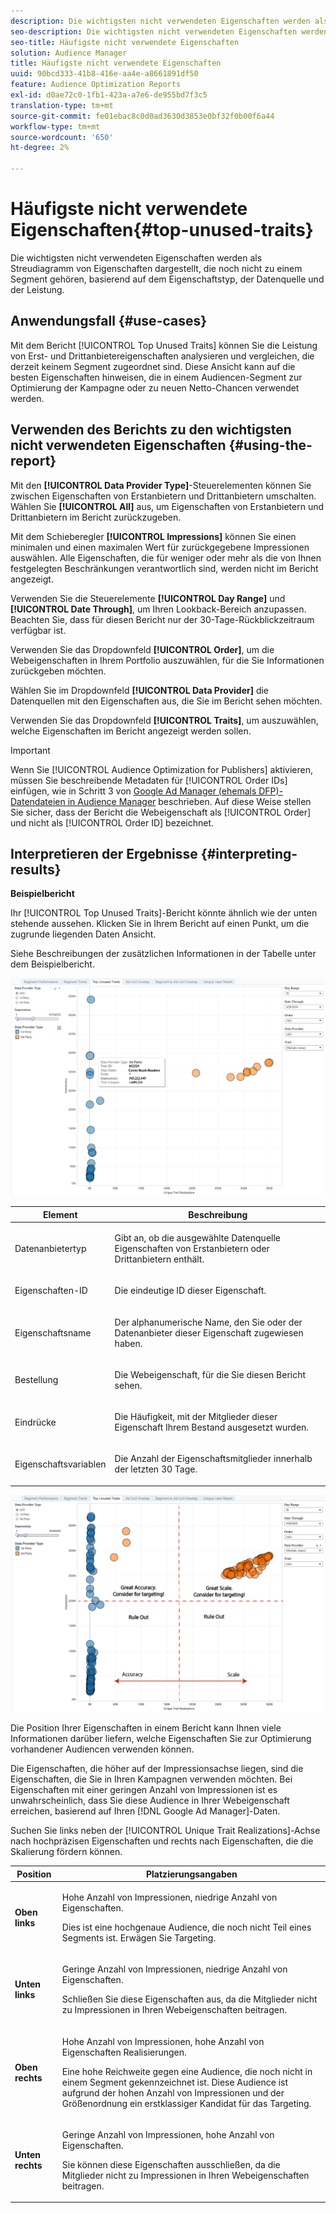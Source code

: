 ```yaml
---
description: Die wichtigsten nicht verwendeten Eigenschaften werden als Streudiagramm von Eigenschaften dargestellt, die noch nicht zu einem Segment gehören, basierend auf dem Eigenschaftstyp, der Datenquelle und der Leistung.
seo-description: Die wichtigsten nicht verwendeten Eigenschaften werden als Streudiagramm von Eigenschaften dargestellt, die noch nicht zu einem Segment gehören, basierend auf dem Eigenschaftstyp, der Datenquelle und der Leistung.
seo-title: Häufigste nicht verwendete Eigenschaften
solution: Audience Manager
title: Häufigste nicht verwendete Eigenschaften
uuid: 90bcd333-41b8-416e-aa4e-a8661891df50
feature: Audience Optimization Reports
exl-id: d0ae72c0-1fb1-423a-a7e6-de955bd7f3c5
translation-type: tm+mt
source-git-commit: fe01ebac8c0d0ad3630d3853e0bf32f0b00f6a44
workflow-type: tm+mt
source-wordcount: '650'
ht-degree: 2%

---
```


# Häufigste nicht verwendete Eigenschaften{#top-unused-traits}

Die wichtigsten nicht verwendeten Eigenschaften werden als Streudiagramm von Eigenschaften dargestellt, die noch nicht zu einem Segment gehören, basierend auf dem Eigenschaftstyp, der Datenquelle und der Leistung.

## Anwendungsfall {#use-cases}

Mit dem Bericht [!UICONTROL Top Unused Traits] können Sie die Leistung von Erst- und Drittanbietereigenschaften analysieren und vergleichen, die derzeit keinem Segment zugeordnet sind. Diese Ansicht kann auf die besten Eigenschaften hinweisen, die in einem Audiencen-Segment zur Optimierung der Kampagne oder zu neuen Netto-Chancen verwendet werden.

## Verwenden des Berichts zu den wichtigsten nicht verwendeten Eigenschaften {#using-the-report}

Mit den **[!UICONTROL Data Provider Type]**-Steuerelementen können Sie zwischen Eigenschaften von Erstanbietern und Drittanbietern umschalten. Wählen Sie **[!UICONTROL All]** aus, um Eigenschaften von Erstanbietern und Drittanbietern im Bericht zurückzugeben.

Mit dem Schieberegler **[!UICONTROL Impressions]** können Sie einen minimalen und einen maximalen Wert für zurückgegebene Impressionen auswählen. Alle Eigenschaften, die für weniger oder mehr als die von Ihnen festgelegten Beschränkungen verantwortlich sind, werden nicht im Bericht angezeigt.

Verwenden Sie die Steuerelemente **[!UICONTROL Day Range]** und **[!UICONTROL Date Through]**, um Ihren Lookback-Bereich anzupassen. Beachten Sie, dass für diesen Bericht nur der 30-Tage-Rückblickzeitraum verfügbar ist.

Verwenden Sie das Dropdownfeld **[!UICONTROL Order]**, um die Webeigenschaften in Ihrem Portfolio auszuwählen, für die Sie Informationen zurückgeben möchten.

Wählen Sie im Dropdownfeld **[!UICONTROL Data Provider]** die Datenquellen mit den Eigenschaften aus, die Sie im Bericht sehen möchten.

Verwenden Sie das Dropdownfeld **[!UICONTROL Traits]**, um auszuwählen, welche Eigenschaften im Bericht angezeigt werden sollen.

>[!IMPORTANT]
>
>Wenn Sie [!UICONTROL Audience Optimization for Publishers] aktivieren, müssen Sie beschreibende Metadaten für [!UICONTROL Order IDs] einfügen, wie in Schritt 3 von [Google Ad Manager (ehemals DFP)-Datendateien in Audience Manager](../../../reporting/audience-optimization-reports/aor-publishers/import-dfp.md) beschrieben. Auf diese Weise stellen Sie sicher, dass der Bericht die Webeigenschaft als [!UICONTROL Order] und nicht als [!UICONTROL Order ID] bezeichnet.

## Interpretieren der Ergebnisse {#interpreting-results}

**Beispielbericht**

Ihr [!UICONTROL Top Unused Traits]-Bericht könnte ähnlich wie der unten stehende aussehen. Klicken Sie in Ihrem Bericht auf einen Punkt, um die zugrunde liegenden Daten Ansicht.

Siehe Beschreibungen der zusätzlichen Informationen in der Tabelle unter dem Beispielbericht.

![](assets/publisher_unused_traits.png)

<table id="table_AFE2540583C34835B04584693ADFD26A"> 
 <thead> 
  <tr> 
   <th colname="col1" class="entry"> Element </th> 
   <th colname="col2" class="entry"> Beschreibung </th> 
  </tr>
 </thead>
 <tbody> 
  <tr> 
   <td colname="col1"> <p><span class="wintitle"> Datenanbietertyp</span> </p> </td> 
   <td colname="col2"> <p>Gibt an, ob die ausgewählte Datenquelle Eigenschaften von Erstanbietern oder Drittanbietern enthält. </p> </td> 
  </tr> 
  <tr> 
   <td colname="col1"> <p><span class="wintitle"> Eigenschaften-ID</span> </p> </td> 
   <td colname="col2"> <p>Die eindeutige ID dieser Eigenschaft. </p> </td> 
  </tr> 
  <tr> 
   <td colname="col1"> <p><span class="wintitle"> Eigenschaftsname</span> </p> </td> 
   <td colname="col2"> <p>Der alphanumerische Name, den Sie oder der Datenanbieter dieser Eigenschaft zugewiesen haben. </p> </td> 
  </tr> 
  <tr> 
   <td colname="col1"> <p><span class="wintitle"> Bestellung</span> </p> </td> 
   <td colname="col2"> <p>Die Webeigenschaft, für die Sie diesen Bericht sehen. </p> </td> 
  </tr> 
  <tr> 
   <td colname="col1"> <p><span class="wintitle"> Eindrücke</span> </p> </td> 
   <td colname="col2"> <p>Die Häufigkeit, mit der Mitglieder dieser Eigenschaft Ihrem Bestand ausgesetzt wurden. </p> </td> 
  </tr> 
  <tr> 
   <td colname="col1"> <p><span class="wintitle"> Eigenschaftsvariablen</span> </p> </td> 
   <td colname="col2"> <p>Die Anzahl der Eigenschaftsmitglieder innerhalb der letzten 30 Tage. </p> </td> 
  </tr> 
 </tbody> 
</table>

![](assets/publisher_unused_traits_final.png)

Die Position Ihrer Eigenschaften in einem Bericht kann Ihnen viele Informationen darüber liefern, welche Eigenschaften Sie zur Optimierung vorhandener Audiencen verwenden können.

Die Eigenschaften, die höher auf der Impressionsachse liegen, sind die Eigenschaften, die Sie in Ihren Kampagnen verwenden möchten. Bei Eigenschaften mit einer geringen Anzahl von Impressionen ist es unwahrscheinlich, dass Sie diese Audience in Ihrer Webeigenschaft erreichen, basierend auf Ihren [!DNL Google Ad Manager]-Daten.

Suchen Sie links neben der [!UICONTROL Unique Trait Realizations]-Achse nach hochpräzisen Eigenschaften und rechts nach Eigenschaften, die die Skalierung fördern können.

<table id="table_A29253B30DFA4CD7B3B7C320DE0BDEA4"> 
 <thead> 
  <tr> 
   <th colname="col1" class="entry"> Position </th> 
   <th colname="col2" class="entry"> Platzierungsangaben </th> 
  </tr> 
 </thead>
 <tbody> 
  <tr> 
   <td colname="col1"> <p> <b>Oben links</b> </p> </td> 
   <td colname="col2"> <p>Hohe Anzahl von Impressionen, niedrige Anzahl von Eigenschaften. </p> <p>Dies ist eine hochgenaue Audience, die noch nicht Teil eines Segments ist. Erwägen Sie Targeting. </p> </td> 
  </tr> 
  <tr> 
   <td colname="col1"> <p> <b>Unten links</b> </p> </td> 
   <td colname="col2"> <p>Geringe Anzahl von Impressionen, niedrige Anzahl von Eigenschaften. </p> <p> Schließen Sie diese Eigenschaften aus, da die Mitglieder nicht zu Impressionen in Ihren Webeigenschaften beitragen. </p> </td> 
  </tr> 
  <tr> 
   <td colname="col1"> <p> <b>Oben rechts</b> </p> </td> 
   <td colname="col2"> <p>Hohe Anzahl von Impressionen, hohe Anzahl von Eigenschaften Realisierungen. </p> <p>Eine hohe Reichweite gegen eine Audience, die noch nicht in einem Segment gekennzeichnet ist. Diese Audience ist aufgrund der hohen Anzahl von Impressionen und der Größenordnung ein erstklassiger Kandidat für das Targeting. </p> </td> 
  </tr> 
  <tr> 
   <td colname="col1"> <p> <b>Unten rechts</b> </p> </td> 
   <td colname="col2"> <p>Geringe Anzahl von Impressionen, hohe Anzahl von Eigenschaften. </p> <p> Sie können diese Eigenschaften ausschließen, da die Mitglieder nicht zu Impressionen in Ihren Webeigenschaften beitragen. </p> </td> 
  </tr> 
 </tbody> 
</table>
